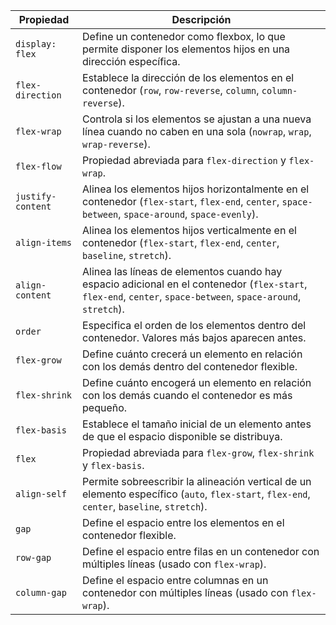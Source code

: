 | Propiedad         | Descripción                                                                                                                                                    |
| ----------------- | -------------------------------------------------------------------------------------------------------------------------------------------------------------- |
| `display: flex`   | Define un contenedor como flexbox, lo que permite disponer los elementos hijos en una dirección específica.                                                    |
| `flex-direction`  | Establece la dirección de los elementos en el contenedor (`row`, `row-reverse`, `column`, `column-reverse`).                                                   |
| `flex-wrap`       | Controla si los elementos se ajustan a una nueva línea cuando no caben en una sola (`nowrap`, `wrap`, `wrap-reverse`).                                         |
| `flex-flow`       | Propiedad abreviada para `flex-direction` y `flex-wrap`.                                                                                                       |
| `justify-content` | Alinea los elementos hijos horizontalmente en el contenedor (`flex-start`, `flex-end`, `center`, `space-between`, `space-around`, `space-evenly`).             |
| `align-items`     | Alinea los elementos hijos verticalmente en el contenedor (`flex-start`, `flex-end`, `center`, `baseline`, `stretch`).                                         |
| `align-content`   | Alinea las líneas de elementos cuando hay espacio adicional en el contenedor (`flex-start`, `flex-end`, `center`, `space-between`, `space-around`, `stretch`). |
| `order`           | Especifica el orden de los elementos dentro del contenedor. Valores más bajos aparecen antes.                                                                  |
| `flex-grow`       | Define cuánto crecerá un elemento en relación con los demás dentro del contenedor flexible.                                                                    |
| `flex-shrink`     | Define cuánto encogerá un elemento en relación con los demás cuando el contenedor es más pequeño.                                                              |
| `flex-basis`      | Establece el tamaño inicial de un elemento antes de que el espacio disponible se distribuya.                                                                   |
| `flex`            | Propiedad abreviada para `flex-grow`, `flex-shrink` y `flex-basis`.                                                                                            |
| `align-self`      | Permite sobreescribir la alineación vertical de un elemento específico (`auto`, `flex-start`, `flex-end`, `center`, `baseline`, `stretch`).                    |
| `gap`             | Define el espacio entre los elementos en el contenedor flexible.                                                                                               |
| `row-gap`         | Define el espacio entre filas en un contenedor con múltiples líneas (usado con `flex-wrap`).                                                                   |
| `column-gap`      | Define el espacio entre columnas en un contenedor con múltiples líneas (usado con `flex-wrap`).                                                                |
